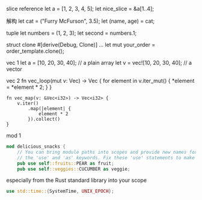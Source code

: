 

slice reference
     let a = [1, 2, 3, 4, 5];
     let nice_slice = &a[1..4];

解构
     let cat = ("Furry McFurson", 3.5);
     let (name, age) = cat;

tuple
     let numbers = (1, 2, 3);
     let second = numbers.1;

struct clone
   #[derive(Debug, Clone)]
     ...
     let mut your_order = order_template.clone();

vec 1
    let a = [10, 20, 30, 40]; // a plain array
    let v = vec![10, 20, 30, 40]; // a vector

vec 2
     fn vec_loop(mut v: Vec<i32>) -> Vec<i32> {
         for element in v.iter_mut() {
             *element = *element * 2;
         }
     }

    fn vec_map(v: &Vec<i32>) -> Vec<i32> {
        v.iter()
            .map(|element| {
                element * 2
            }).collect()
    }



mod 1

```rust
mod delicious_snacks {
    // You can bring module paths into scopes and provide new names for them with
    // the 'use' and 'as' keywords. Fix these 'use' statements to make the code
    pub use self::fruits::PEAR as fruit;
    pub use self::veggies::CUCUMBER as veggie;
```

especially from the Rust standard library into your scope

```rust
use std::time::{SystemTime, UNIX_EPOCH};
```


